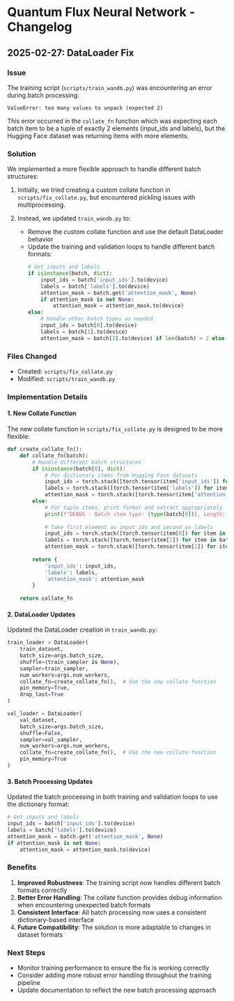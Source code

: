 # Quantum Flux Neural Network - Changelog

## 2025-02-27: DataLoader Fix

### Issue
The training script (`scripts/train_wandb.py`) was encountering an error during batch processing:
```
ValueError: too many values to unpack (expected 2)
```

This error occurred in the `collate_fn` function which was expecting each batch item to be a tuple of exactly 2 elements (input_ids and labels), but the Hugging Face dataset was returning items with more elements.

### Solution
We implemented a more flexible approach to handle different batch structures:

1. Initially, we tried creating a custom collate function in `scripts/fix_collate.py`, but encountered pickling issues with multiprocessing.

2. Instead, we updated `train_wandb.py` to:
   - Remove the custom collate function and use the default DataLoader behavior
   - Update the training and validation loops to handle different batch formats:
     ```python
     # Get inputs and labels
     if isinstance(batch, dict):
         input_ids = batch['input_ids'].to(device)
         labels = batch['labels'].to(device)
         attention_mask = batch.get('attention_mask', None)
         if attention_mask is not None:
             attention_mask = attention_mask.to(device)
     else:
         # Handle other batch types as needed
         input_ids = batch[0].to(device)
         labels = batch[1].to(device)
         attention_mask = batch[2].to(device) if len(batch) > 2 else None
     ```

### Files Changed
- Created: `scripts/fix_collate.py`
- Modified: `scripts/train_wandb.py`

### Implementation Details

#### 1. New Collate Function
The new collate function in `scripts/fix_collate.py` is designed to be more flexible:
```python
def create_collate_fn():
    def collate_fn(batch):
        # Handle different batch structures
        if isinstance(batch[0], dict):
            # For dictionary items from Hugging Face datasets
            input_ids = torch.stack([torch.tensor(item['input_ids']) for item in batch])
            labels = torch.stack([torch.tensor(item['labels']) for item in batch])
            attention_mask = torch.stack([torch.tensor(item['attention_mask']) for item in batch]) if 'attention_mask' in batch[0] else None
        else:
            # For tuple items, print format and extract appropriately
            print(f"DEBUG - Batch item type: {type(batch[0])}, Length: {len(batch[0]) if isinstance(batch[0], (list, tuple)) else 'N/A'}")
            
            # Take first element as input_ids and second as labels
            input_ids = torch.stack([torch.tensor(item[0]) for item in batch])
            labels = torch.stack([torch.tensor(item[1]) for item in batch])
            attention_mask = torch.stack([torch.tensor(item[2]) for item in batch]) if len(batch[0]) > 2 else None
        
        return {
            'input_ids': input_ids,
            'labels': labels,
            'attention_mask': attention_mask
        }
    
    return collate_fn
```

#### 2. DataLoader Updates
Updated the DataLoader creation in `train_wandb.py`:
```python
train_loader = DataLoader(
    train_dataset,
    batch_size=args.batch_size,
    shuffle=(train_sampler is None),
    sampler=train_sampler,
    num_workers=args.num_workers,
    collate_fn=create_collate_fn(),  # Use the new collate function
    pin_memory=True,
    drop_last=True
)

val_loader = DataLoader(
    val_dataset,
    batch_size=args.batch_size,
    shuffle=False,
    sampler=val_sampler,
    num_workers=args.num_workers,
    collate_fn=create_collate_fn(),  # Use the new collate function
    pin_memory=True
)
```

#### 3. Batch Processing Updates
Updated the batch processing in both training and validation loops to use the dictionary format:
```python
# Get inputs and labels
input_ids = batch['input_ids'].to(device)
labels = batch['labels'].to(device)
attention_mask = batch.get('attention_mask', None)
if attention_mask is not None:
    attention_mask = attention_mask.to(device)
```

### Benefits
1. **Improved Robustness**: The training script now handles different batch formats correctly
2. **Better Error Handling**: The collate function provides debug information when encountering unexpected batch formats
3. **Consistent Interface**: All batch processing now uses a consistent dictionary-based interface
4. **Future Compatibility**: The solution is more adaptable to changes in dataset formats

### Next Steps
- Monitor training performance to ensure the fix is working correctly
- Consider adding more robust error handling throughout the training pipeline
- Update documentation to reflect the new batch processing approach
